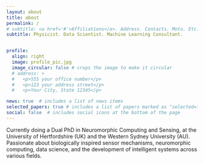 ```yaml
---
layout: about
title: about
permalink: /
# subtitle: <a href='#'>Affiliations</a>. Address. Contacts. Moto. Etc.
subtitle: Physicist. Data Scientist. Machine Learning Consultant.


profile:
  align: right
  image: profile_pic.jpg
  image_circular: false # crops the image to make it circular
  # address: >
  #   <p>555 your office number</p>
  #   <p>123 your address street</p>
  #   <p>Your City, State 12345</p>

news: true  # includes a list of news items
selected_papers: true # includes a list of papers marked as "selected={true}"
social: false  # includes social icons at the bottom of the page
---
```

<!-- Physisist. Data Scientist. Machine learning consulting. PhD candidate. -->
Currently doing a Dual PhD in Neuromorphic Computing and Sensing, at the University of Hertfordshire (UK) and the Western Sydney University (AU). Passionate about biologically inspired sensor mechanisms, neuromorphic computing, data science, and the development of intelligent systems across various fields.

<!-- 
Write your biography here. Tell the world about yourself. Link to your favorite [subreddit](http://reddit.com). You can put a picture in, too. The code is already in, just name your picture `prof_pic.jpg` and put it in the `img/` folder.

Put your address / P.O. box / other info right below your picture. You can also disable any these elements by editing `profile` property of the YAML header of your `_pages/about.md`. Edit `_bibliography/papers.bib` and Jekyll will render your [publications page](/al-folio/publications/) automatically.

Link to your social media connections, too. This theme is set up to use [Font Awesome icons](http://fortawesome.github.io/Font-Awesome/) and [Academicons](https://jpswalsh.github.io/academicons/), like the ones below. Add your Facebook, Twitter, LinkedIn, Google Scholar, or just disable all of them. -->
